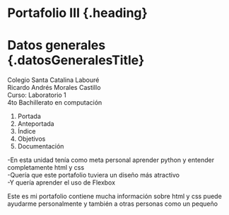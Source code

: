 
Portafolio III {.heading}
==============

Datos generales {.datosGeneralesTitle}
===============

Colegio Santa Catalina Labouré \
 Ricardo Andrés Morales Castillo \
 Curso: Laboratorio 1 \
 4to Bachillerato en computación

1.  Portada
2.  Anteportada
3.  Índice
4.  Objetivos
5.  Documentación

-En esta unidad tenía como meta personal aprender python y entender
completamente html y css \
 -Quería que este portafolio tuviera un diseño más atractivo \
 -Y quería aprender el uso de Flexbox

Este es mi portafolio contiene mucha información sobre html y css puede
ayudarme personalmente y también a otras personas como un pequeño
